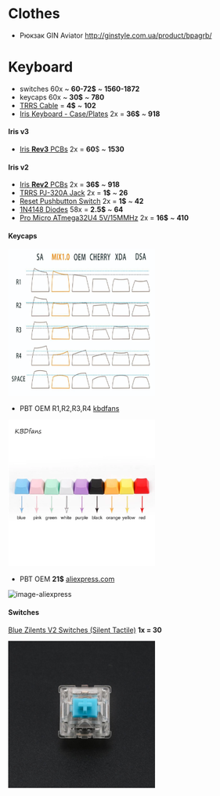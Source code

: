 <dl>
<style>
img {
	width: 300px;
	height: 300px;
}
</style>
</dl>

# Clothes
* Рюкзак GIN Aviator http://ginstyle.com.ua/product/bpagrb/


# Keyboard

* switches 60x ~ **60-72$** ~ **1560-1872**
* keycaps 60x ~ **30$** ~ **780**
* [TRRS Cable](https://keeb.io/collections/frontpage/products/trrs-cable?variant=8139444519018) = **4$** ~ **102**
* [Iris Keyboard - Case/Plates](https://keeb.io/collections/frontpage/products/iris-keyboard-case-plates?variant=29072838525022) 2x = **36$** ~ **918**
#### Iris v3
* [Iris **Rev3** PCBs](https://keeb.io/collections/frontpage/products/iris-rev-3-keyboard-pcbs) 2x = **60**$ ~ **1530**
#### Iris v2 
* [Iris **Rev2** PCBs](https://keeb.io/collections/frontpage/products/iris-keyboard-split-ergonomic-keyboard) 2x = **36$** ~ **918**
* [TRRS PJ-320A Jack](https://keeb.io/collections/frontpage/products/trrs-jack-3-5mm) 2x = **1$** ~ **26**
* [Reset Pushbutton Switch](https://keeb.io/collections/frontpage/products/reset-pushbutton-switch) 2x = **1$** ~ **42**
* [1N4148 Diodes](https://keeb.io/collections/frontpage/products/1n4148-diodes?variant=42525667334) 58x = **2.5$** ~ **64**
* [Pro Micro ATmega32U4 5V/15MMHz](https://keeb.io/collections/frontpage/products/pro-micro-5v-16mhz-arduino-compatible-atmega32u4) 2x = **16$** ~ **410**



#### Keycaps
![profil](images/profil.jpg)

* PBT OEM R1,R2,R3,R4 [kbdfans](https://kbdfans.com/collections/keycaps/products/kbdfans-blank-pbt-keycaps)

![image-kbdfans](images/kbdfans.jpg)

* PBT OEM **21$** [aliexpress.com](https://ru.aliexpress.com/item/32813657693.html?spm=a2g0o.productlist.0.0.250c209flHyXvT&algo_pvid=7c879041-072b-4c2f-a6c0-f644dde28936&algo_expid=7c879041-072b-4c2f-a6c0-f644dde28936-4&btsid=7bbe3392-0904-4dab-9070-551d1c2e2036&ws_ab_test=searchweb0_0,searchweb201602_5,searchweb201603_53)

![image-aliexpress](https://ae01.alicdn.com/kf/HTB1AT4hetHO8KJjSZFLq6yTqVXaw/YMDK-61-87-104-ANSI-Keyset-OEM.jpg)


#### Switches
[Blue Zilents V2 Switches (Silent Tactile)](https://ru.aliexpress.com/item/33048985466.html?spm=a2g0v.12010612.8148356.2.451e459fXHQpXN) **1x = 30**

![Zilents v2](images/zilents_v2.jpg)
